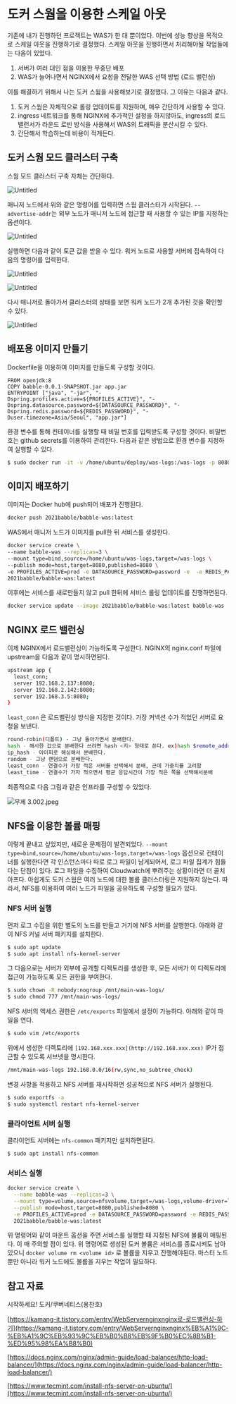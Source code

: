# 도커 스웜을 이용한 스케일 아웃

기존에 내가 진행하던 프로젝트는 WAS가 한 대 뿐이었다. 이번에 성능 향상을 목적으로 스케일 아웃을 진행하기로 결정했다. 스케일 아웃을 진행하면서 처리해야될 작업들에는 다음이 있었다.

1. 서버가 여러 대인 점을 이용한 무중단 배포
2. WAS가 늘어나면서 NGINX에서 요청을 전달한 WAS 선택 방법 (로드 밸런싱)

이를 해결하기 위해서 나는 도커 스웜을 사용해보기로 결정했다. 그 이유는 다음과 같다.

1. 도커 스웜은 자체적으로 롤링 업데이트를 지원하며, 매우 간단하게 사용할 수 있다.
2. ingress 네트워크를 통해 NGINX에 추가적인 설정을 하지않아도, ingress의 로드 밸런서가 라운드 로빈 방식을 사용해서 WAS의 트래픽을 분산시킬 수 있다. 
3. 간단해서 학습하는데 비용이 적게든다.

## 도커 스웜 모드 클러스터 구축

스웜 모드 클러스터 구축 자체는 간단하다.

![Untitled](assets/Untitled.png)

매니저 노드에서 위와 같은 명령어를 입력하면 스웜 클러스터가 시작된다. `--advertise-addr`는 외부 노드가 매니저 노드에 접근할 때 사용할 수 있는 IP를 지정하는 옵션이다.

![Untitled](assets/Untitled%201.png)

실행하면 다음과 같이 토큰 값을 받을 수 있다. 워커 노드로 사용할 서버에 접속하여 다음의 명령어를 입력한다.

![Untitled](assets/Untitled%202.png)

![Untitled](assets/Untitled%203.png)

다시 매니저로 돌아가서 클러스터의 상태를 보면 워커 노드가 2개 추가된 것을 확인할 수 있다.

![Untitled](assets/Untitled%204.png)

## 배포용 이미지 만들기

Dockerfile을 이용하여 이미지를 만들도록 구성할 것이다.

```docker
FROM openjdk:8
COPY babble-0.0.1-SNAPSHOT.jar app.jar
ENTRYPOINT ["java", "-jar", "-Dspring.profiles.active=${PROFILES_ACTIVE}", "-Dspring.datasource.password=${DATASOURCE_PASSWORD}", "-Dspring.redis.password=${REDIS_PASSWORD}", "-Duser.timezone=Asia/Seoul", "app.jar"]
```

환경 변수를 통해 컨테이너를 실행할 때 비밀 번호를 입력받도록 구성할 것이다. 비밀번호는 github secrets를 이용하여 관리한다. 다음과 같은 방법으로 환경 변수를 지정하여 실행할 수 있다.

```bash
$ sudo docker run -it -v /home/ubuntu/deploy/was-logs:/was-logs -p 8080:8080 --name junroot-was -e DATASOURCE_PASSWORD=password -e REDIS_PASSWORD=password test-was/app
```

## 이미지 배포하기

이미지는 Docker hub에 push되어 배포가 진행된다.

```bash
docker push 2021babble/babble-was:latest
```

WAS에서 매니저 노드가 이미지를 pull한 뒤 서비스를 생성한다.

```bash
docker service create \
--name babble-was --replicas=3 \
--mount type=bind,source=/home/ubuntu/was-logs,target=/was-logs \
--publish mode=host,target=8080,published=8080 \
-e PROFILES_ACTIVE=prod -e DATASOURCE_PASSWORD=password -e  -e REDIS_PASSWORD=password \
2021babble/babble-was:latest
```

이후에는 서비스를 새로만들지 않고 pull 한뒤에 서비스 롤링 업데이트를 진행하면된다.

```bash
docker service update --image 2021babble/babble-was:latest babble-was
```

## NGINX 로드 밸런싱

이제 NGINX에서 로드밸런싱이 가능하도록 구성한다. NGINX의 nginx.conf 파일에 upstream을 다음과 같이 명시하면된다.

```bash
upstream app {
  least_conn;
  server 192.168.2.137:8080;
  server 192.168.2.142:8080;
  server 192.168.3.5:8080;
}
```

`least_conn` 은 로드밸린싱 방식을 지정한 것이다. 가장 커넥션 수가 적었던 서버로 요청을 보낸다.

```bash
round-robin(디폴트) - 그냥 돌아가면서 분배한다.
hash - 해시한 값으로 분배한다 쓰려면 hash <키> 형태로 쓴다. ex)hash $remote_addr <- 이는 ip_hash와 같다.
ip_hash - 아이피로 해싱해서 분배한다.
random - 그냥 랜덤으로 분배한다.
least_conn - 연결수가 가장 적은 서버를 선택해서 분배, 근데 가중치를 고려함
least_time - 연결수가 가자 적으면서 평균 응답시간이 가장 적은 쪽을 선택해서분배
```

최종적으로 다음 그림과 같은 인프라를 구성할 수 있었다.

![무제 3.002.jpeg](assets/무제_3.002.jpeg)

## NFS을 이용한 볼륨 매핑

이렇게 끝내고 싶었지만, 새로운 문제점이 발견되었다. `--mount type=bind,source=/home/ubuntu/was-logs,target=/was-logs` 옵션으로 컨테이너를 실행한다면 각 인스턴스마다 따로 로그 파일이 남게되어서, 로그 파일 집계가 힘들다는 단점이 있다. 로그 파일을 수집하여  Cloudwatch에 뿌려주는 상황이라면 더 골치아프다. 아쉽게도 도커 스웜은 여러 노드에 대한 볼륨 클러스터링은 지원하지 않는다. 따라서, NFS를 이용하여 여러 노드가 파일을 공유하도록 구성할 필요가 있다. 

### NFS 서버 실행

먼저 로그 수집을 위한 별도의 노드를 만들고 거기에 NFS 서버를 실행한다. 아래와 같이 NFS 커널 서버 패키지를 설치한다.

```bash
$ sudo apt update
$ sudo apt install nfs-kernel-server
```

그 다음으로는 서버가 외부에 공개할 디렉토리를 생성한 후, 모든 서버가 이 디렉토리에 접근이 가능하도록 모든 권한을 부여한다.

```bash
$ sudo chown -R nobody:nogroup /mnt/main-was-logs/
$ sudo chmod 777 /mnt/main-was-logs/
```

NFS 서버의 엑세스 권한은 `/etc/exports` 파일에서 설정이 가능하다. 아래와 같이 파일을 연다.

```bash
$ sudo vim /etc/exports
```

위에서 생성한 디렉토리에 `[192.168.xxx.xxx](http://192.168.xxx.xxx)` IP가 접근할 수 있도록 서브넷을 명시한다.

```bash
/mnt/main-was-logs 192.168.0.0/16(rw,sync,no_subtree_check)
```

변경 사항을 적용하고 NFS 서버를 재시작하면 성공적으로 NFS 서버가 실행된다.

```bash
$ sudo exportfs -a
$ sudo systemctl restart nfs-kernel-server
```

### 클라이언트 서버 실행

클라이언트 서버에는 `nfs-common` 패키지만 설치하면된다.

```bash
$ sudo apt install nfs-common
```

### 서비스 실행

```bash
docker service create \
  --name babble-was --replicas=3 \
  --mount type=volume,source=nfsvolume,target=/was-logs,volume-driver=local,volume-opt=type=nfs,volume-opt=device=:/mnt/main-was-logs,volume-opt=o=addr=192.168.1.20 \
  --publish mode=host,target=8080,published=8080 \
  -e PROFILES_ACTIVE=prod -e DATASOURCE_PASSWORD=password -e REDIS_PASSWORD=password \
  2021babble/babble-was:latest
```

위 명령어와 같이 마운트 옵션을 주면 서비스를 실행할 때 지정된 NFS에 볼륨이 매핑된다. 이 때 주의할 점이 있다. 위 명령어로 생성된 도커 볼륨은 서비스를 종료시켜도 남아 있으니 `docker volume rm <volume id>` 로 볼륨을 지우고 진행해야된다. 마스터 노드 뿐만 아니라 워커 노드에도 볼륨을 지우는 작업이 필요하다.

## 참고 자료

시작하세요! 도커/쿠버네티스(용찬호)

[https://kamang-it.tistory.com/entry/WebServernginxnginx로-로드밸런싱-하기](https://kamang-it.tistory.com/entry/WebServernginxnginx%EB%A1%9C-%EB%A1%9C%EB%93%9C%EB%B0%B8%EB%9F%B0%EC%8B%B1-%ED%95%98%EA%B8%B0)

[https://docs.nginx.com/nginx/admin-guide/load-balancer/http-load-balancer/](https://docs.nginx.com/nginx/admin-guide/load-balancer/http-load-balancer/)

[https://www.tecmint.com/install-nfs-server-on-ubuntu/](https://www.tecmint.com/install-nfs-server-on-ubuntu/)